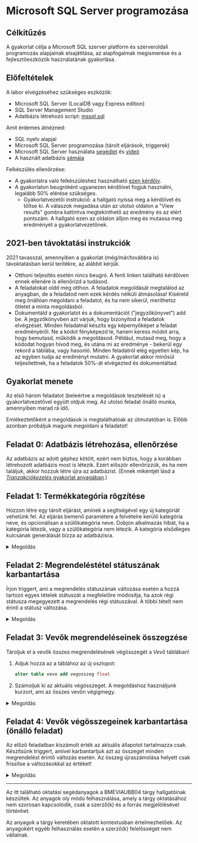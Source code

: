 # Microsoft SQL Server programozása

## Célkitűzés

A gyakorlat célja a Microsoft SQL szerver platform és szerveroldali programozás alapjainak elsajátítása, az alapfogalmak megismerése és a fejlesztőeszközök használatának gyakorlása.

## Előfeltételek

A labor elvégzéséhez szükséges eszközök:

- Microsoft SQL Server (LocalDB vagy Express edition)
- SQL Server Management Studio
- Adatbázis létrehozó script: [mssql.sql](https://raw.githubusercontent.com/BMEVIAUBB04/gyakorlat-mssql/master/mssql.sql)

Amit érdemes átnézned:

- SQL nyelv alapjai
- Microsoft SQL Server programozása (tárolt eljárások, triggerek)
- Microsoft SQL Server használata [segédlet](mssql-hasznalat.md) és [videó](https://web.microsoftstream.com/video/e3a83d16-b5c4-4fe9-b027-703347951621)
- A használt adatbázis [sémája](sema.md)

Felkészülés ellenőrzése:

- A gyakorlatra való felkészüléshez használható [ezen kérdőív](https://forms.office.com/e/jLYwYCpdJh).
- A gyakorlaton beugróként ugyanezen kérdőívet fogjuk használni, legalább 50% elérése szükséges.
  - Gyakorlatvezetői instrukció: a hallgató nyissa meg a kérdőívet és töltse ki. A válaszok megadása után az utolsó oldalon a "View results" gombra kattintva megtekinthető az eredmény és az elért pontszám. A hallgató ezen az oldalon álljon meg és mutassa meg eredményét a gyakorlatvezetőnek.

## 2021-ben távoktatási instrukciók

2021 tavasszal, amennyiben a gyakorlat (még/már/továbbra is) távoktatásban kerül terítékre, az alábbit kérjük.

- Otthoni teljesítés esetén nincs beugró. A fenti linken található kérdőíven ennek ellenére is ellenőrizd a tudásod.
- A feladatokat oldd meg otthon. A feladatok megoldását megtalálod az anyagban, de a feladatod nem ezek kérdés nélküli átmásolása! Kíséreld meg önállóan megoldani a feladatot, és ha nem sikerül, meríthetsz ötletet a minta megoldásból.
- Dokumentáld a gyakorlatot és a dokumentációt ("jegyzőkönyvet") add be. A jegyzőkönyvben azt várjuk, hogy bizonyítod a feladatok elvégzését. Minden feladatnál készíts egy képernyőképet a feladat eredményéről. Ne a kódot fényképezd le, hanem keress módot arra, hogy bemutasd, működik a megoldásod. Például, mutasd meg, hogy a kódodat hogyan hívod meg, és utána mi az eredménye - bekerül egy rekord a táblába, vagy hasonló. Minden feladatról elég egyetlen kép, ha az egyben tudja az eredményt mutatni. A gyakorlat akkor minősül teljesítettnek, ha a feladatok 50%-át elvégezted és dokumentáltad.

## Gyakorlat menete

Az első három feladatot (beleértve a megoldások tesztelését is) a gyakorlatvezetővel együtt oldjuk meg. Az utolsó feladat önálló munka, amennyiben marad rá idő.

Emlékeztetőként a megoldások is megtalálhatóak az útmutatóban is. Előbb azonban próbáljuk magunk megoldani a feladatot!

## Feladat 0: Adatbázis létrehozása, ellenőrzése

Az adatbázis az adott géphez kötött, ezért nem biztos, hogy a korábban létrehozott adatbázis most is létezik. Ezért először ellenőrizzük, és ha nem találjuk, akkor hozzuk létre újra az adatbázist. (Ennek mikéntjét lásd a [_Tranzakciókezelés_ gyakorlat anyagában](https://bmeviaubb04.github.io/gyakorlat-tranzakciok/).)

## Feladat 1: Termékkategória rögzítése

Hozzon létre egy tárolt eljárást, aminek a segítségével egy új kategóriát vehetünk fel. Az eljárás bemenő paramétere a felvételre kerülő kategória neve, és opcionálisan a szülőkategória neve. Dobjon alkalmazás hibát, ha a kategória létezik, vagy a szülőkategória nem létezik. A kategória elsődleges kulcsának generálását bízza az adatbázisra.

<details><summary markdown="span">Megoldás</summary>

#### Tárolt eljárás

```sql
create procedure UjKategoria
    @Kategoria nvarchar(50),
    @SzuloKategoria nvarchar(50)
as

begin tran

declare @ID int
select @ID = ID
from Kategoria with (TABLOCKX)
where upper(Nev) = upper(@Kategoria)

if @ID is not null
begin
    rollback
    raiserror (' A %s kategoria mar letezik',16,1,@Kategoria)
    return
end

declare @SzuloKategoriaID int
if @SzuloKategoria is not null
begin
    select @SzuloKategoriaID = id
    from Kategoria
    where upper(Nev) = upper(@SzuloKategoria)

    if @SzuloKategoriaID is null
    begin
        rollback
        raiserror (' A %s kategoria nem letezik',16,1,@SzuloKategoria)
        return
    end
end

insert into Kategoria
values(@Kategoria, @SzuloKategoriaID)

commit
```

#### Tesztelés

Nyissunk egy új _Query_ ablakot, és adjuk ki az alábbi parancsot:

```sql
exec UjKategoria 'Uszogumik', NULL
```

Ennek sikerülnie kell. Ellenőrizzük utána a tábla tartalmát.

Ismételjük meg a fenti beszúrást! Ekkor már hibát kell, hogy dobjon.

</details>

## Feladat 2: Megrendeléstétel státuszának karbantartása

Írjon triggert, ami a megrendelés státuszának változása esetén a hozzá tartozó egyes tételek státuszát a megfelelőre módosítja, ha azok régi státusza megegyezett a megrendelés régi státuszával. A többi tételt nem érinti a státusz változása.

<details><summary markdown="span">Megoldás</summary>

#### Tárolt eljárás

```sql
create trigger StatuszKarbantartas
on Megrendeles
for update
as

update Megrendelestetel
set StatuszID = i.StatuszID
from Megrendelestetel mt
inner join inserted i on i.Id = mt.MegrendelesID
inner join deleted d on d.ID = mt.MegrendelesID
where i.StatuszID != d.StatuszID
  and mt.StatuszID = d.StatuszID
```

Szánjunk egy kis időt az `update ... from` utasítás működési elvének megértésére. Az alapelvek a következők:

Akkor használjuk, ha a módosítandó tábla bizonyos mezőit más tábla vagy táblák tartalma alapján szeretnénk beállítani. A szintaktika alapvetően a már megszokott `update ... set...` formát követi, kiegészítve egy `from` szakasszal, melyben már a `select from` utasításnál megismerttel azonos szintaktikával más táblákból illeszthetünk (`join`) adatokat a módosítandó táblához. Így a `set` szakaszban az illesztett táblák oszlopai is felhasználhatóak adatforrásként (vagyis állhatnak az `=` jobb oldalán).

#### Tesztelés

Ellenőrizzük a megrendelés és a tételek státuszát:

```sql
select megrendelestetel.statuszid, megrendeles.statuszid
from megrendelestetel join megrendeles on
megrendelestetel.megrendelesid = megrendeles.id
where megrendelesid = 1
```

Változtassuk meg a megrendelést:

```sql
update Megrendeles
set StatuszID = 4
where ID = 1
```

Ellenőrizzük a megrendelést és a tételeket (az `update` után minden
státusznak meg kellett változnia):

```sql
select MegrendelesTetel.StatuszID, Megrendeles.StatuszID
from MegrendelesTetel join Megrendeles on
MegrendelesTetel.MegrendelesID = Megrendeles.ID
where MegrendelesID = 1
```

</details>

## Feladat 3: Vevők megrendeléseinek összegzése

Tároljuk el a vevők összes megrendelésének végösszegét a _Vevő_ táblában!

1. Adjuk hozzá az a táblához az új oszlopot:
   ```sql
   alter table vevo add vegosszeg float
   ```
1. Számoljuk ki az aktuális végösszeget. A megoldáshoz használjunk kurzort, ami az összes vevőn végigmegy.

<details><summary markdown="span">Megoldás</summary>

```sql
declare cur_vevo cursor
    for select ID from Vevo
declare @vevoId int
declare @osszeg float

open cur_vevo
fetch next from cur_vevo into @vevoId
while @@FETCH_STATUS = 0
begin

    select @osszeg = sum(mt.Mennyiseg * mt.NettoAr)
    from Telephely t
    inner join Megrendeles m on m.TelephelyID = t.ID
    inner join MegrendelesTetel mt on mt.MegrendelesID = m.ID
    where t.VevoID = @vevoId

    update Vevo
    set vegosszeg = ISNULL(@osszeg, 0)
    where ID = @vevoId

    fetch next from cur_vevo into @vevoId
end

close cur_vevo
deallocate cur_vevo
```

</details>

## Feladat 4: Vevők végösszegeinek karbantartása (önálló feladat)

Az előző feladatban kiszámolt érték az aktuális állapotot tartalmazza csak. Készítsünk triggert, amivel karbantartjuk azt az összeget minden megrendelést érintő változás esetén. Az összeg újraszámolása helyett csak frissítse a változásokkal az értéket!

<details><summary markdown="span">Megoldás</summary>

A megoldás kulcsa meghatározni, mely táblára kell a triggert tenni. A megrendelések változása érdekes számunkra, de valójában a végösszeg a megrendeléshez felvett tételek módosulásakor fog változni, így erre a táblára kell a trigger.

A feladat nehézségét az adja, hogy az `inserted` és `deleted` táblákban nem csak egy vevő adatai módosulhatnak. Egy lehetséges megoldás a korábban használt kurzoros megközelítés (itt a változásokon kell iterálni). Vagy megpróbálhatjuk megírni egy utasításban is, ügyelve arra, hogy vevők szerint csoportosítsuk a változásokat.

#### Trigger

```sql
create trigger VegosszegKarbatartas
on MegrendelesTetel
for insert, update, delete
as

update Vevo
set Vegosszeg = isnull(Vegosszeg, 0) + OsszegValtozas
from Vevo
inner join
    (select t.VevoID, sum(Mennyiseg * NettoAr) as OsszegValtozas
    from Telephely t
    inner join Megrendeles m on m.TelephelyID = t.ID
    inner join inserted i on i.MegrendelesID = m.ID
    group by t.VevoId) VevoValtozas on Vevo.ID = VevoValtozas.VevoID

update Vevo
set Vegosszeg = isnull(Vegosszeg, 0) - OsszegValtozas
from Vevo
inner join
    (select t.VevoId, sum(Mennyiseg * NettoAr) as OsszegValtozas
    from Telephely t
    inner join Megrendeles m on m.TelephelyID = t.ID
    inner join deleted d on d.MegrendelesID = m.ID
    group by t.VevoID) VevoValtozas on Vevo.ID = VevoValtozas.VevoID
```

#### Tesztelés

Nézzük meg az összmegrendelések aktuális értékét, jegyezzük meg a számokat.

```sql
select ID, OsszMegrendeles
from Vevo
```

Módosítsunk egy megrendelés mennyiségén.

```sql
update MegrendelesTetel
set Mennyiseg = 3
where ID = 1
```

Nézzük meg az összegeket ismét, meg kellett változnia a számnak.

```sql
select ID, OsszMegrendeles
from Vevo
```

</details>

---

Az itt található oktatási segédanyagok a BMEVIAUBB04 tárgy hallgatóinak készültek. Az anyagok oly módú felhasználása, amely a tárgy oktatásához nem szorosan kapcsolódik, csak a szerző(k) és a forrás megjelölésével történhet.

Az anyagok a tárgy keretében oktatott kontextusban értelmezhetőek. Az anyagokért egyéb felhasználás esetén a szerző(k) felelősséget nem vállalnak.
